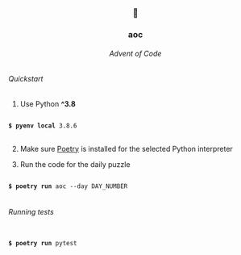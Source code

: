 <h3 align="center">🎄</h3>
<h3 align="center">aoc</h3>
<h6 align="center">Advent of Code</h6>

###### Quickstart
1. Use Python **^3.8**
<pre>
<code>
<b>$ pyenv local</b> 3.8.6
</code>
</pre>

2. Make sure [Poetry](https://python-poetry.org/) is installed for the selected Python interpreter

3. Run the code for the daily puzzle
<pre>
<code>
<b>$ poetry run</b> aoc --day DAY_NUMBER
</code>
</pre>

###### Running tests
<pre>
<code>
<b>$ poetry run</b> pytest
</code>
</pre>
